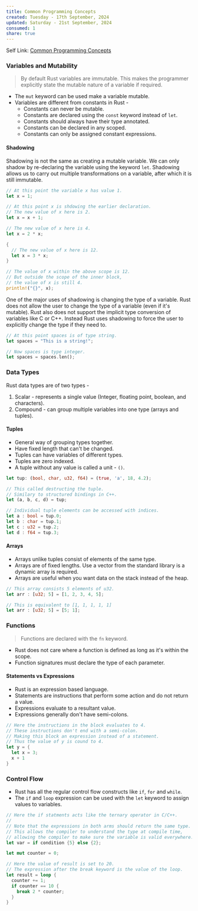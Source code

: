 ```yaml
---
title: Common Programming Concepts
created: Tuesday - 17th September, 2024
updated: Saturday - 21st September, 2024
consumed: 1
share: true
---
```


Self Link: [Common Programming Concepts](Common%20Programming%20Concepts.md)

### Variables and Mutability

 > 
 > By default Rust variables are immutable. This makes the programmer explicitly state the mutable nature of a variable if required.

* The `mut` keyword can be used make a variable mutable.
* Variables are different from constants in Rust - 
  * Constants can never be mutable.
  * Constants are declared using the `const` keyword instead of `let`.
  * Constants should always have their type annotated.
  * Constants can be declared in any scoped.
  * Constants can only be assigned constant expressions.

#### Shadowing

Shadowing is not the same as creating a mutable variable. We can only shadow by re-declaring the variable using the keyword `let`.  Shadowing allows us to carry out multiple transformations on a variable, after which it is still immutable.

````rust
// At this point the variable x has value 1.
let x = 1;

// At this point x is shdowing the earlier declaration.
// The new value of x here is 2.
let x = x + 1;

// The new value of x here is 4.
let x = 2 * x;

{
  // The new value of x here is 12.
  let x = 3 * x;
}

// The value of x within the above scope is 12.
// But outside the scope of the inner block,
// the value of x is still 4.
println!("{}", x);
````

One of the major uses of shadowing is changing the type of a variable. Rust does not allow the user to change the type of a variable (even if it's mutable). Rust also does not support the implicit type conversion of variables like C or C++. Instead Rust uses shadowing to force the user to explicitly change the type if they need to.

````rust
// At this point spaces is of type string.
let spaces = "This is a string!";

// Now spaces is type integer.
let spaces = spaces.len();
````

### Data Types

Rust data types are of two types - 

1. Scalar - represents a single value (Integer, floating point, boolean, and characters).
1. Compound - can group multiple variables into one type (arrays and tuples).

#### Tuples

* General way of grouping types together.
* Have fixed length that can't be changed.
* Tuples can have variables of different types.
* Tuples are zero indexed.
* A tuple without any value is called a unit - `()`.

````rust
let tup: (bool, char, u32, f64) = (true, 'a', 18, 4.2);

// This called destructing the tuple.
// Similary to structured bindings in C++.
let (a, b, c, d) = tup;

// Individual tuple elements can be accessed with indices.
let a : bool = tup.0;
let b : char = tup.1;
let c : u32 = tup.2;
let d : f64 = tup.3;
````

#### Arrays

* Arrays unlike tuples consist of elements of the same type.
* Arrays are of fixed lengths. Use a vector from the standard library is a dynamic array is required.
* Arrays are useful when you want data on the stack instead of the heap.

````rust
// This array consists 5 elements of u32.
let arr : [u32; 5] = [1, 2, 3, 4, 5];

// This is equivalent to [1, 1, 1, 1, 1]
let arr : [u32; 5] = [5; 1];
````

### Functions

 > 
 > Functions are declared with the `fn` keyword.

* Rust does not care where a function is defined as long as it's within the scope.
* Function signatures must declare the type of each parameter.

#### Statements vs Expressions

* Rust is an expression based language.
* Statements are instructions that perform some action and do not return a value.
* Expressions evaluate to a resultant value.
* Expressions generally don't have semi-colons.

````rust
// Here the instructions in the block evaluates to 4.
// These instructions don't end with a semi-colon.
// Making this block an expression instead of a statement.
// Thus the value of y is cound to 4.
let y = {
  let x = 3;
  x + 1
}
````

### Control Flow

* Rust has all the regular control flow constructs like `if`, `for` and `while`.
* The `if` and `loop` expression can be used with the `let` keyword to assign values to variables.

````rust
// Here the if statments acts like the ternary operator in C/C++.
// 
// Note that the expressions in both arms should return the same type.
// This allows the compiler to understand the type at compile time,
// allowing the compiler to make sure the variable is valid everywhere.
let var = if condition {5} else {2};

let mut counter = 0;

// Here the value of result is set to 20.
// The expression after the break keyword is the value of the loop.
let result = loop {
  counter += 1;
  if counter == 10 {
    break 2 * counter;
  }
}
````
